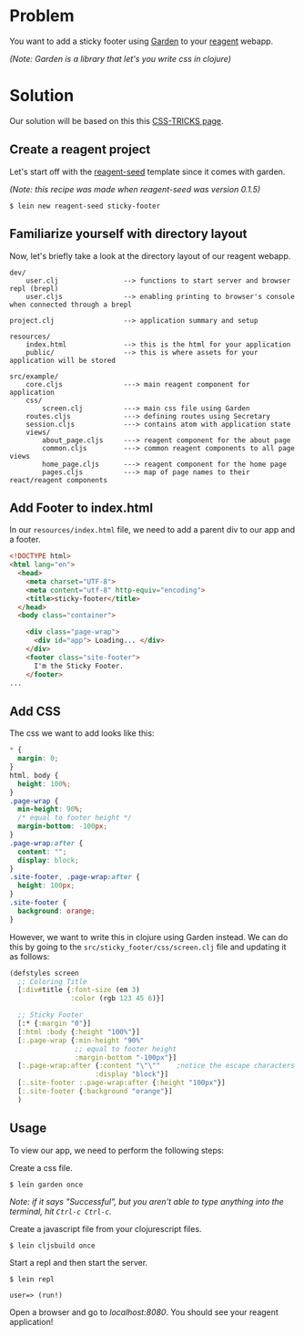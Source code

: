 # Problem

You want to add a sticky footer using [Garden](https://github.com/noprompt/garden) to your [reagent](https://github.com/holmsand/reagent) webapp.

*(Note: Garden is a library that let's you write css in clojure)*

# Solution

Our solution will be based on this this [CSS-TRICKS page](http://css-tricks.com/snippets/css/sticky-footer/).

## Create a reagent project

Let's start off with the [reagent-seed](https://github.com/gadfly361/reagent-seed) template since it comes with garden.

*(Note: this recipe was made when reagent-seed was version 0.1.5)*

```
$ lein new reagent-seed sticky-footer
```

## Familiarize yourself with directory layout

Now, let's briefly take a look at the directory layout of our reagent webapp.

```
dev/
    user.clj                --> functions to start server and browser repl (brepl)
    user.cljs               --> enabling printing to browser's console when connected through a brepl

project.clj                 --> application summary and setup

resources/
    index.html              --> this is the html for your application
    public/                 --> this is where assets for your application will be stored

src/example/
    core.cljs               ---> main reagent component for application
    css/
        screen.clj          ---> main css file using Garden
    routes.cljs             ---> defining routes using Secretary
    session.cljs            ---> contains atom with application state
    views/
        about_page.cljs     ---> reagent component for the about page
    	common.cljs         ---> common reagent components to all page views
    	home_page.cljs      ---> reagent component for the home page
    	pages.cljs          ---> map of page names to their react/reagent components
```

## Add Footer to index.html

In our `resources/index.html` file, we need to add a parent div to our app and a footer.

```html
<!DOCTYPE html>
<html lang="en">
  <head>
    <meta charset="UTF-8">
    <meta content="utf-8" http-equiv="encoding">  
    <title>sticky-footer</title>
  </head>
  <body class="container">

    <div class="page-wrap">
      <div id="app"> Loading... </div>
    </div>
    <footer class="site-footer">
      I'm the Sticky Footer.
    </footer>
...
```

## Add CSS

The css we want to add looks like this:

```css
* {
  margin: 0;
}
html, body {
  height: 100%;
}
.page-wrap {
  min-height: 90%;
  /* equal to footer height */
  margin-bottom: -100px; 
}
.page-wrap:after {
  content: "";
  display: block;
}
.site-footer, .page-wrap:after {
  height: 100px; 
}
.site-footer {
  background: orange;
}
```

However, we want to write this in clojure using Garden instead.  We can do this by going to the `src/sticky_footer/css/screen.clj` file and updating it as follows:

```clojure
(defstyles screen
  ;; Coloring Title
  [:div#title {:font-size (em 3)
               :color (rgb 123 45 6)}]

  ;; Sticky Footer
  [:* {:margin "0"}]
  [:html :body {:height "100%"}]
  [:.page-wrap {:min-height "90%"
                ;; equal to footer height
                :margin-bottom "-100px"}]
  [:.page-wrap:after {:content "\"\""    ;notice the escape characters
                     :display "block"}]
  [:.site-footer :.page-wrap:after {:height "100px"}]
  [:.site-footer {:background "orange"}]
  )
```

## Usage

To view our app, we need to perform the following steps:

Create a css file.

```
$ lein garden once
```

*Note: if it says "Successful", but you aren't able to type anything into the terminal, hit `Ctrl-c Ctrl-c`.*

Create a javascript file from your clojurescript files.

```
$ lein cljsbuild once
```

Start a repl and then start the server.

```
$ lein repl

user=> (run!)
```

Open a browser and go to *localhost:8080*. You should see your reagent application!

